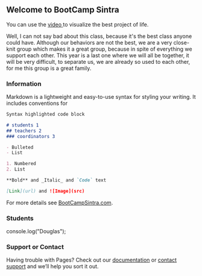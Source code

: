 ## Welcome to BootCamp Sintra

You can use the [video ](https://www.youtube.com/watch?v=PlsofEgCCxk) to visualize the best project of life.

Well, I can not say bad about this class, because it's the best class anyone could have.
Although our behaviors are not the best, we are a very close-knit group which makes it a great group, because in spite of everything we support each other.
This year is a last one where we will all be together, it will be very difficult, to separate us, we are already so used to each other, for me this group is a great family.

### Information

Markdown is a lightweight and easy-to-use syntax for styling your writing. It includes conventions for

```markdown
Syntax highlighted code block

# students 1
## teachers 2
### coordinators 3

- Bulleted
- List

1. Numbered
2. List

**Bold** and _Italic_ and `Code` text

[Link](url) and ![Image](src)
```

For more details see [BootCampSintra.com](https://www.youtube.com/watch?v=PlsofEgCCxk).

### Students

<script type="text/javascript" src="jarquivo.js"></script>
console.log("Douglas");
<link rel="stylesheet" type="text/css/" href="arquivo,css">

### Support or Contact

Having trouble with Pages? Check out our [documentation](https://help.github.com/categories/github-pages-basics/) or [contact support](https://github.com/contact) and we’ll help you sort it out.

